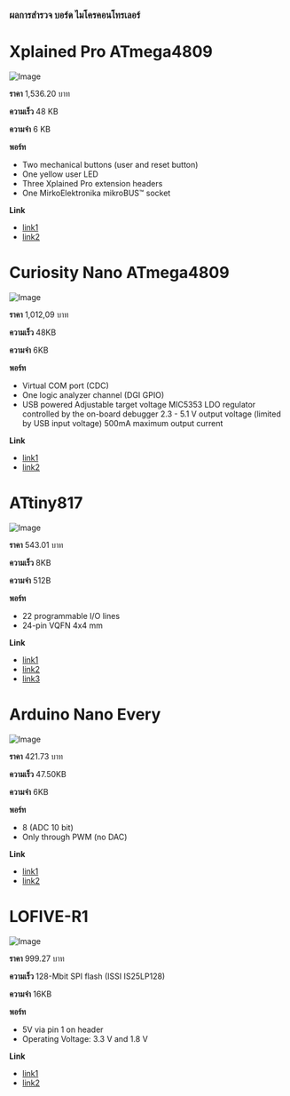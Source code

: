 ### ผลการสำรวจ บอร์ด ไมโครคอนโทรเลอร์

#  Xplained Pro ATmega4809

![Image](https://www.microchip.com/content/dam/mchp/mrt-dam/devtools/2705-atmega4809-rev6.jpg)

**ราคา** 1,536.20 บาท

**ความเร็ว** 48 KB

**ความจำ** 6 KB

**พอร์ท**

- Two mechanical buttons (user and reset button)
- One yellow user LED
- Three Xplained Pro extension headers
- One MirkoElektronika mikroBUS™ socket

**Link**

- [link1](https://docs.platformio.org/en/latest/boards/atmelmegaavr/xplained_pro_4809.html#board-atmelmegaavr-xplained-pro-4809)
- [link2](https://www.microchip.com/en-us/development-tool/ATMEGA4809-XPRO)

# Curiosity Nano ATmega4809

![Image](https://encrypted-tbn0.gstatic.com/images?q=tbn:ANd9GcRAXW73BxoI6PVq_CL_1E5JzX4L7TlmumGN6376e-6wv-UZCZMES-IdNXFMN1RjxWHzpFA&usqp=CAU)

**ราคา** 1,012,09 บาท

**ความเร็ว** 48KB

**ความจำ** 6KB

**พอร์ท**

- Virtual COM port (CDC)
- One logic analyzer channel (DGI GPIO)
- USB powered
Adjustable target voltage
MIC5353 LDO regulator controlled by the on-board debugger
2.3 - 5.1 V output voltage (limited by USB input voltage)
500mA maximum output current

**Link**

- [link1](https://docs.platformio.org/en/latest/boards/atmelmegaavr/curiosity_nano_4809.html#board-atmelmegaavr-curiosity-nano-4809)
- [link2](https://th.rs-online.com/web/p/microcontroller-development-tools/1946446?cm_mmc=TH-PLA-DS3A-_-google-_-PLA_TH_EN_Raspberry_Pi_%26_Arduino_%26_Development_Tools_Whoop-_-(TH:Whoop!)+Microcontroller+Development+Tools-_-1946446&matchtype=&pla-836084227806&gclid=EAIaIQobChMIwt63-KD39QIVzA5yCh0PpgJEEAYYASABEgLp6vD_BwE&gclsrc=aw.ds)

# ATtiny817

![Image](https://media.digikey.com/Photos/Atmel%20Photos/ATTINY817-XMINI.jpg)

**ราคา** 543.01 บาท

**ความเร็ว** 8KB

**ความจำ** 512B

**พอร์ท**

- 22 programmable I/O lines
- 24-pin VQFN 4x4 mm

**Link**

- [link1](https://docs.platformio.org/en/latest/boards/atmelmegaavr/ATtiny817.html#board-atmelmegaavr-attiny817)
- [link2](https://th.element14.com/microchip/attiny817-xmini/dev-board-avr-microcontroller/dp/2674883?gclid=EAIaIQobChMI28rC76T39QIVxX4rCh2j-QX4EAQYAiABEgJ5pfD_BwE&mckv=_dc%7Cpcrid%7C554518064101%7Cpkw%7C%7Cpmt%7C%7Cslid%7C%7Cproduct%7C2674883%7Cpgrid%7C123812986770%7Cptaid%7Cpla-293946777986%7C&CMP=KNC-GTH-GEN-SHOPPING-2674883)
- [link3](https://www.farnell.com/datasheets/2859238.pdf)

# Arduino Nano Every

![Image](https://cdn.shopify.com/s/files/1/0506/1689/3647/products/ABX00028_03.front_1000x750.jpg?v=1627052269)

**ราคา** 421.73 บาท

**ความเร็ว** 47.50KB

**ความจำ** 6KB

**พอร์ท**

- 8 (ADC 10 bit)
- Only through PWM (no DAC)

**Link**

- [link1](https://docs.platformio.org/en/latest/boards/atmelmegaavr/nano_every.html#board-atmelmegaavr-nano-every)
- [link2](https://store-usa.arduino.cc/products/arduino-nano-every)

# LOFIVE-R1

![Image](https://media.digikey.com/Photos/GroupGets%20LLC/MFG_LOFIVE-R1_Front.jpg)

**ราคา** 999.27 บาท

**ความเร็ว** 128-Mbit SPI flash (ISSI IS25LP128)

**ความจำ** 16KB

**พอร์ท**

- 5V via pin 1 on header
- Operating Voltage: 3.3 V and 1.8 V

**Link**

- [link1](https://www.digikey.co.th/th/products/detail/groupgets-llc/LOFIVE-R1/10186935?utm_adgroup=Evaluation%20Boards%20-%20Embedded%20-%20MCU%2C%20DSP&utm_source=google&utm_medium=cpc&utm_campaign=Shopping_Product_%20Development%20Boards%2C%20Kits%2C%20Programmers&utm_term=&productid=10186935&gclid=EAIaIQobChMIoemu-LL39QIVzplmAh2TGQC-EAQYAiABEgIyO_D_BwE)
- [link2](https://media.digikey.com/pdf/Data%20Sheets/GroupGets%20PDFs/LoFive_R1_Web.pdf)
